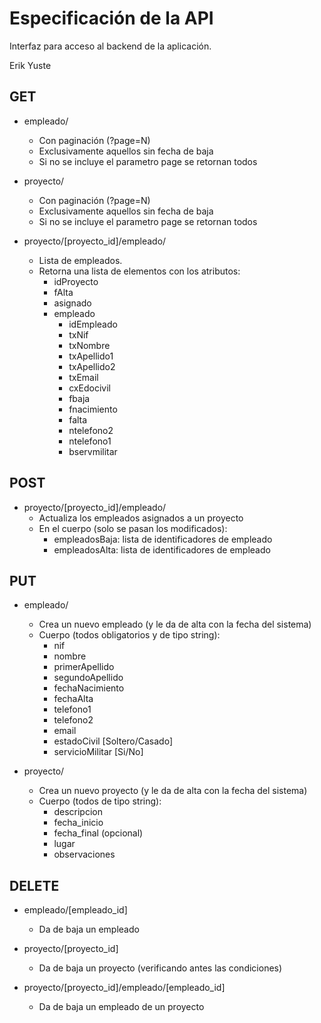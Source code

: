 
# Especificación de la API

Interfaz para acceso al backend de la aplicación.

Erik Yuste

## GET

- empleado/
    - Con paginación (?page=N)
    - Exclusivamente aquellos sin fecha de baja
    - Si no se incluye el parametro page se retornan todos

- proyecto/
    - Con paginación (?page=N)
    - Exclusivamente aquellos sin fecha de baja
    - Si no se incluye el parametro page se retornan todos

- proyecto/[proyecto_id]/empleado/
    - Lista de empleados.
    - Retorna una lista de elementos con los atributos:
        - idProyecto
        - fAlta
        - asignado
        - empleado
            - idEmpleado
            - txNif
            - txNombre
            - txApellido1
            - txApellido2
            - txEmail
            - cxEdocivil
            - fbaja
            - fnacimiento
            - falta
            - ntelefono2
            - ntelefono1
            - bservmilitar


## POST

- proyecto/[proyecto_id]/empleado/
    - Actualiza los empleados asignados a un proyecto
    - En el cuerpo (solo se pasan los modificados):
        - empleadosBaja: lista de identificadores de empleado
        - empleadosAlta: lista de identificadores de empleado


## PUT

- empleado/
    - Crea un nuevo empleado (y le da de alta con la fecha del sistema)
    - Cuerpo (todos obligatorios y de tipo string):
        - nif
        - nombre
        - primerApellido
        - segundoApellido
        - fechaNacimiento
        - fechaAlta
        - telefono1
        - telefono2
        - email
        - estadoCivil [Soltero/Casado]
        - servicioMilitar [Si/No]

- proyecto/
    - Crea un nuevo proyecto (y le da de alta con la fecha del sistema)
    - Cuerpo (todos de tipo string):
        - descripcion
        - fecha_inicio
        - fecha_final (opcional)
        - lugar
        - observaciones


## DELETE

- empleado/[empleado_id]
    - Da de baja un empleado

- proyecto/[proyecto_id]
    - Da de baja un proyecto (verificando antes las condiciones)

- proyecto/[proyecto_id]/empleado/[empleado_id]
    - Da de baja un empleado de un proyecto
